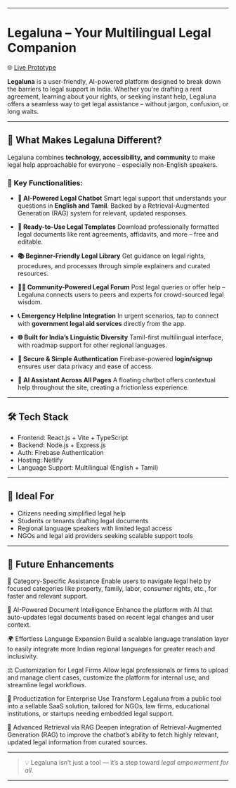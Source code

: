 
---

# Legaluna – Your Multilingual Legal Companion

🌐 [Live Prototype](https://legaluna.netlify.app)

**Legaluna** is a user-friendly, AI-powered platform designed to break down the barriers to legal support in India. Whether you're drafting a rent agreement, learning about your rights, or seeking instant help, Legaluna offers a seamless way to get legal assistance – without jargon, confusion, or long waits.

---

## 🚀 What Makes Legaluna Different?

Legaluna combines **technology, accessibility, and community** to make legal help approachable for everyone – especially non-English speakers.

### 🔧 Key Functionalities:

* **🤖 AI-Powered Legal Chatbot**
  Smart legal support that understands your questions in **English and Tamil**. Backed by a Retrieval-Augmented Generation (RAG) system for relevant, updated responses.

* **📄 Ready-to-Use Legal Templates**
  Download professionally formatted legal documents like rent agreements, affidavits, and more – free and editable.

* **📚 Beginner-Friendly Legal Library**
  Get guidance on legal rights, procedures, and processes through simple explainers and curated resources.

* **🧑‍⚖️ Community-Powered Legal Forum**
  Post legal queries or offer help – Legaluna connects users to peers and experts for crowd-sourced legal wisdom.

* **📞 Emergency Helpline Integration**
  In urgent scenarios, tap to connect with **government legal aid services** directly from the app.

* **🌐 Built for India’s Linguistic Diversity**
  Tamil-first multilingual interface, with roadmap support for other regional languages.

* **🔐 Secure & Simple Authentication**
  Firebase-powered **login/signup** ensures user data privacy and ease of access.

* **📌 AI Assistant Across All Pages**
  A floating chatbot offers contextual help throughout the site, creating a frictionless experience.

---

## 🛠️ Tech Stack

* Frontend: React.js + Vite + TypeScript
* Backend: Node.js + Express.js
* Auth: Firebase Authentication
* Hosting: Netlify
* Language Support: Multilingual (English + Tamil)

---

## 👥 Ideal For

* Citizens needing simplified legal help
* Students or tenants drafting legal documents
* Regional language speakers with limited legal access
* NGOs and legal aid providers seeking scalable support tools

---

## 🧠 Future Enhancements

📂 Category-Specific Assistance
Enable users to navigate legal help by focused categories like property, family, labor, consumer rights, etc., for faster and relevant support.

📄 AI-Powered Document Intelligence
Enhance the platform with AI that auto-updates legal documents based on recent legal changes and user context.

🌍 Effortless Language Expansion
Build a scalable language translation layer to easily integrate more Indian regional languages for greater reach and inclusivity.

⚖️ Customization for Legal Firms
Allow legal professionals or firms to upload and manage client cases, customize the platform for internal use, and streamline legal workflows.

🛒 Productization for Enterprise Use
Transform Legaluna from a public tool into a sellable SaaS solution, tailored for NGOs, law firms, educational institutions, or startups needing embedded legal support.

🧠 Advanced Retrieval via RAG
Deepen integration of Retrieval-Augmented Generation (RAG) to improve the chatbot’s ability to fetch highly relevant, updated legal information from curated sources.


---

> 💡 Legaluna isn’t just a tool — it’s a step toward *legal empowerment for all*.

---
